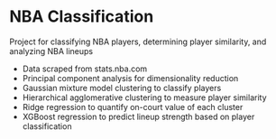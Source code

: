 # NBA Classification

Project for classifying NBA players, determining player similarity, and analyzing NBA lineups

- Data scraped from stats.nba.com
- Principal component analysis for dimensionality reduction
- Gaussian mixture model clustering to classify players
- Hierarchical agglomerative clustering to measure player similarity
- Ridge regression to quantify on-court value of each cluster
- XGBoost regression to predict lineup strength based on player classification
